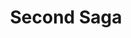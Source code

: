 ---
title: "Second Saga"
slug: "second-saga"
summary: "Summary of second saga."
links: { repo: "https://...", rss: "/sagas/second-saga/index.xml" }
order: 1        # sort on /sagas and /library
---